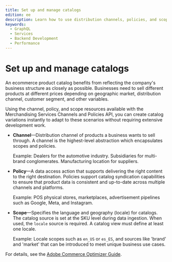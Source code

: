 ```yaml
---
title: Set up and manage catalogs
edition: ee
description: Learn how to use distribution channels, policies, and scope resources to define where products are sold and who they are sold to.
keywords:
  - GraphQL
  - Services
  - Backend Development
  - Performance
---
```


# Set up and manage catalogs

An ecommerce product catalog benefits from reflecting the company's business structure as closely as possible. Businesses need to sell different products at different prices depending on geographic market, distribution channel, customer segment, and other variables.

Using the channel, policy, and scope resources available with the Merchandising Services Channels and Policies API, you can create catalog variations instantly to adapt to these scenarios without requiring extensive development work.

* **Channel**—Distribution channel of products a business wants to sell through. A channel is the highest-level abstraction which encapsulates scopes and policies.

  Example: Dealers for the automotive industry. Subsidiaries for multi-brand conglomerates. Manufacturing location for suppliers.

* **Policy**—A data access action that supports delivering the right content to the right destination. Policies support catalog syndication capabilities to ensure that product data is consistent and up-to-date across multiple channels and platforms.

  Example: POS physical stores, marketplaces, advertisement pipelines such as Google, Meta, and Instagram.

* **Scope**—Specifies the language and geography (locale) for catalogs. The catalog source is set at the SKU level during data ingestion. When used, the `locale` source is required. A catalog view must define at least one locale.

  Example: Locale scopes such as `en_US` or `es_ES`, and sources like 'brand' and 'market' that can be introduced to meet unique business use cases.

For details, see the [Adobe Commerce Optimizer Guide](https://experienceleague.adobe.com/en/docs/commerce/optimizer/overview).
